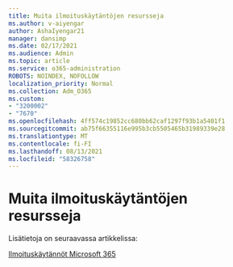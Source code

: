```yaml
---
title: Muita ilmoituskäytäntöjen resursseja
ms.author: v-aiyengar
author: AshaIyengar21
manager: dansimp
ms.date: 02/17/2021
ms.audience: Admin
ms.topic: article
ms.service: o365-administration
ROBOTS: NOINDEX, NOFOLLOW
localization_priority: Normal
ms.collection: Adm_O365
ms.custom:
- "3200002"
- "7670"
ms.openlocfilehash: 4ff574c19852cc680bb62caf1297f93b1a5401f1
ms.sourcegitcommit: ab75f66355116e995b3cb5505465b31989339e28
ms.translationtype: MT
ms.contentlocale: fi-FI
ms.lasthandoff: 08/13/2021
ms.locfileid: "58326758"
---
```

# <a name="more-resources-on-alert-policies"></a>Muita ilmoituskäytäntöjen resursseja

Lisätietoja on seuraavassa artikkelissa:

[Ilmoituskäytännöt Microsoft 365](https://docs.microsoft.com/microsoft-365/compliance/alert-policies)
